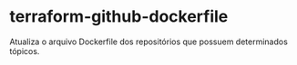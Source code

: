 # terraform-github-dockerfile
Atualiza o arquivo Dockerfile dos repositórios que possuem determinados tópicos.  